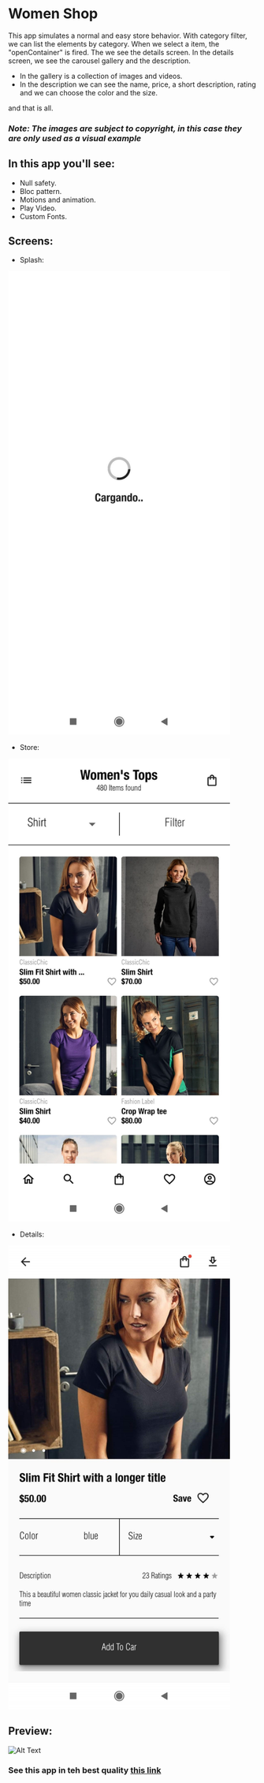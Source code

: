 # Women Shop

This app simulates a normal and easy store behavior.
With category filter, we can list the elements by category.
When we select a item, the "openContainer" is fired. The we see the details screen.
In the details screen, we see the carousel gallery and the description.
- In the gallery is a collection of images and videos. 
- In the description we can see the name, price, a short description, rating and we can choose the color and the size.

and that is all.

### *Note: The images are subject to copyright, in this case they are only used as a visual example*

## In this app you'll see:

- Null safety.
- Bloc pattern.
- Motions and animation.
- Play Video.
- Custom Fonts.

## Screens:

- Splash: 
<img src="https://github.com/DalexisValencia/women-shop/blob/main/readmeFiles/1.splash-screen.jpg" alt="drawing" width="450"/>

- Store:
<img src="https://github.com/DalexisValencia/women-shop/blob/main/readmeFiles/2.%20stock-screen.jpg" alt="drawing" width="450"/>

- Details:
<img src="https://github.com/DalexisValencia/women-shop/blob/main/readmeFiles/3.%20detail-screen.jpg" alt="drawing" width="450"/>

## Preview:

![Alt Text](https://github.com/DalexisValencia/firstTest-flutter-app/blob/master/previews/gift/preview-all.gif)

### **See this app in teh best quality [this link](https://github.com/DalexisValencia/women-shop/blob/main/readmeFiles/preview-app.gif)**
